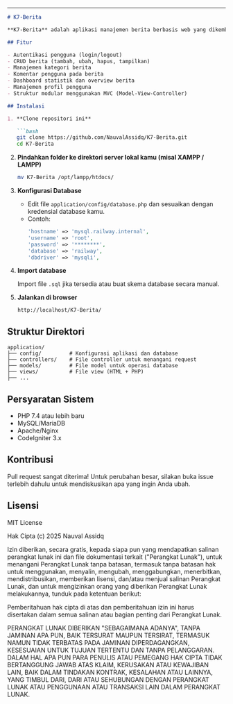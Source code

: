 ---

```markdown
# K7-Berita

**K7-Berita** adalah aplikasi manajemen berita berbasis web yang dikembangkan menggunakan framework **CodeIgniter**. Aplikasi ini memungkinkan pengguna untuk mengelola konten berita secara efisien melalui antarmuka web yang sederhana dan ringan.

## Fitur

- Autentikasi pengguna (login/logout)
- CRUD berita (tambah, ubah, hapus, tampilkan)
- Manajemen kategori berita
- Komentar pengguna pada berita
- Dashboard statistik dan overview berita
- Manajemen profil pengguna
- Struktur modular menggunakan MVC (Model-View-Controller)

## Instalasi

1. **Clone repositori ini**

   ```bash
   git clone https://github.com/NauvalAssidq/K7-Berita.git
   cd K7-Berita
   ```

2. **Pindahkan folder ke direktori server lokal kamu (misal XAMPP / LAMPP)**

   ```bash
   mv K7-Berita /opt/lampp/htdocs/
   ```

3. **Konfigurasi Database**

   - Edit file `application/config/database.php` dan sesuaikan dengan kredensial database kamu.
   - Contoh:
     ```php
     'hostname' => 'mysql.railway.internal',
     'username' => 'root',
     'password' => '********',
     'database' => 'railway',
     'dbdriver' => 'mysqli',
     ```

4. **Import database**

   Import file `.sql` jika tersedia atau buat skema database secara manual.

5. **Jalankan di browser**

   ```
   http://localhost/K7-Berita/
   ```

## Struktur Direktori

```
application/
├── config/         # Konfigurasi aplikasi dan database
├── controllers/    # File controller untuk menangani request
├── models/         # File model untuk operasi database
├── views/          # File view (HTML + PHP)
├── ...
```

## Persyaratan Sistem

- PHP 7.4 atau lebih baru
- MySQL/MariaDB
- Apache/Nginx
- CodeIgniter 3.x

## Kontribusi

Pull request sangat diterima! Untuk perubahan besar, silakan buka issue terlebih dahulu untuk mendiskusikan apa yang ingin Anda ubah.

## Lisensi

MIT License

Hak Cipta (c) 2025 Nauval Assidq

Izin diberikan, secara gratis, kepada siapa pun yang mendapatkan salinan perangkat lunak ini dan file dokumentasi terkait ("Perangkat Lunak"), untuk menangani Perangkat Lunak tanpa batasan, termasuk tanpa batasan hak untuk menggunakan, menyalin, mengubah, menggabungkan, menerbitkan, mendistribusikan, memberikan lisensi, dan/atau menjual salinan Perangkat Lunak, dan untuk mengizinkan orang yang diberikan Perangkat Lunak melakukannya, tunduk pada ketentuan berikut:

Pemberitahuan hak cipta di atas dan pemberitahuan izin ini harus disertakan dalam semua salinan atau bagian penting dari Perangkat Lunak.

PERANGKAT LUNAK DIBERIKAN "SEBAGAIMANA ADANYA", TANPA JAMINAN APA PUN, BAIK TERSURAT MAUPUN TERSIRAT, TERMASUK NAMUN TIDAK TERBATAS PADA JAMINAN DIPERDAGANGKAN, KESESUAIAN UNTUK TUJUAN TERTENTU DAN TANPA PELANGGARAN. DALAM HAL APA PUN PARA PENULIS ATAU PEMEGANG HAK CIPTA TIDAK BERTANGGUNG JAWAB ATAS KLAIM, KERUSAKAN ATAU KEWAJIBAN LAIN, BAIK DALAM TINDAKAN KONTRAK, KESALAHAN ATAU LAINNYA, YANG TIMBUL DARI, DARI ATAU SEHUBUNGAN DENGAN PERANGKAT LUNAK ATAU PENGGUNAAN ATAU TRANSAKSI LAIN DALAM PERANGKAT LUNAK.
```